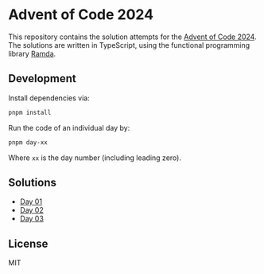# Advent of Code 2024

This repository contains the solution attempts for the [Advent of Code 2024](https://adventofcode.com/).
The solutions are written in TypeScript, using the functional programming library [Ramda](https://ramdajs.com/docs).

## Development

Install dependencies via:
```bash
pnpm install
```

Run the code of an individual day by:
```bash
pnpm day-xx
```

Where `xx` is the day number (including leading zero).

## Solutions

- [Day 01](src/day-01/main.ts)
- [Day 02](src/day-02/main.ts)
- [Day 03](src/day-03/main.ts)

## License
MIT
